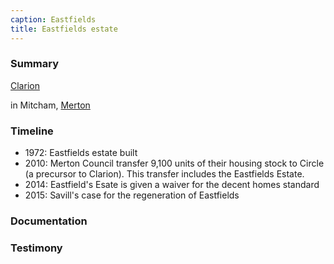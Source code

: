 ```yaml
---
caption: Eastfields
title: Eastfields estate
---
```


### Summary

[Clarion](providers/clarion)

in Mitcham, [Merton](providers/Merton)

### Timeline

- 1972: Eastfields estate built
- 2010: Merton Council transfer 9,100 units of their housing stock to Circle (a precursor to Clarion). This transfer includes the Eastfields Estate. 
- 2014: Eastfield's Esate is given a waiver for the decent homes standard
- 2015: Savill's case for the regeneration of Eastfields

### Documentation

### Testimony


